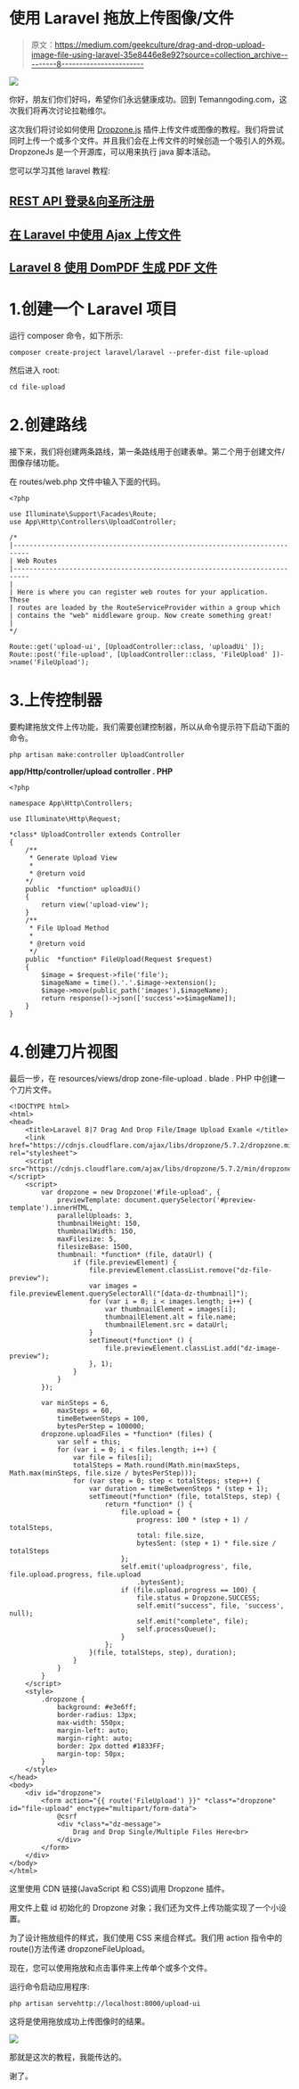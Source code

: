 # 使用 Laravel 拖放上传图像/文件

> 原文：<https://medium.com/geekculture/drag-and-drop-upload-image-file-using-laravel-35e8446e8e92?source=collection_archive---------8----------------------->

![](img/a7c323ce9e309f602591569459e2ea39.png)

你好，朋友们你们好吗，希望你们永远健康成功。回到 Temanngoding.com，这次我们将再次讨论拉勒维尔。

这次我们将讨论如何使用 [Dropzone.js](https://www.dropzonejs.com/) 插件上传文件或图像的教程。我们将尝试同时上传一个或多个文件。并且我们会在上传文件的时候创造一个吸引人的外观。DropzoneJs 是一个开源库，可以用来执行 java 脚本活动。

您可以学习其他 laravel 教程:

## [REST API 登录&向圣所注册](https://temanngoding.com/en/rest-api-login-register-with-sanctum-laravel/)

## [在 Laravel 中使用 Ajax 上传文件](https://temanngoding.com/en/upload-files-using-ajax-in-laravel/)

## [Laravel 8 使用 DomPDF 生成 PDF 文件](https://temanngoding.com/en/laravel-8-generate-pdf-files-using-dompdf/)

# 1.创建一个 Laravel 项目

运行 composer 命令，如下所示:

```
composer create-project laravel/laravel --prefer-dist file-upload
```

然后进入 root:

```
cd file-upload
```

# 2.创建路线

接下来，我们将创建两条路线，第一条路线用于创建表单。第二个用于创建文件/图像存储功能。

在 routes/web.php 文件中输入下面的代码。

```
<?php

use Illuminate\Support\Facades\Route;
use App\Http\Controllers\UploadController;

/*
|--------------------------------------------------------------------------
| Web Routes
|--------------------------------------------------------------------------
|
| Here is where you can register web routes for your application. These
| routes are loaded by the RouteServiceProvider within a group which
| contains the "web" middleware group. Now create something great!
|
*/

Route::get('upload-ui', [UploadController::class, 'uploadUi' ]);
Route::post('file-upload', [UploadController::class, 'FileUpload' ])->name('FileUpload');
```

# 3.上传控制器

要构建拖放文件上传功能，我们需要创建控制器，所以从命令提示符下启动下面的命令。

```
php artisan make:controller UploadController
```

**app/Http/controller/upload controller . PHP**

```
<?php

namespace App\Http\Controllers;

use Illuminate\Http\Request;

*class* UploadController extends Controller
{
    /**
     * Generate Upload View
     *
     * @return void
    */
    public  *function* uploadUi()
    {
        return view('upload-view');
    }
    /**
     * File Upload Method
     *
     * @return void
     */
    public  *function* FileUpload(Request $request)
    {
        $image = $request->file('file');
        $imageName = time().'.'.$image->extension();
        $image->move(public_path('images'),$imageName);
        return response()->json(['success'=>$imageName]);
    }
}
```

# 4.创建刀片视图

最后一步，在 resources/views/drop zone-file-upload . blade . PHP 中创建一个刀片文件。

```
<!DOCTYPE html>
<html>
<head>
    <title>Laravel 8|7 Drag And Drop File/Image Upload Examle </title>
    <link href="https://cdnjs.cloudflare.com/ajax/libs/dropzone/5.7.2/dropzone.min.css" rel="stylesheet">
    <script src="https://cdnjs.cloudflare.com/ajax/libs/dropzone/5.7.2/min/dropzone.min.js"></script>
    <script>
        var dropzone = new Dropzone('#file-upload', {
            previewTemplate: document.querySelector('#preview-template').innerHTML,
            parallelUploads: 3,
            thumbnailHeight: 150,
            thumbnailWidth: 150,
            maxFilesize: 5,
            filesizeBase: 1500,
            thumbnail: *function* (file, dataUrl) {
                if (file.previewElement) {
                    file.previewElement.classList.remove("dz-file-preview");
                    var images = file.previewElement.querySelectorAll("[data-dz-thumbnail]");
                    for (var i = 0; i < images.length; i++) {
                        var thumbnailElement = images[i];
                        thumbnailElement.alt = file.name;
                        thumbnailElement.src = dataUrl;
                    }
                    setTimeout(*function* () {
                        file.previewElement.classList.add("dz-image-preview");
                    }, 1);
                }
            }
        });

        var minSteps = 6,
            maxSteps = 60,
            timeBetweenSteps = 100,
            bytesPerStep = 100000;
        dropzone.uploadFiles = *function* (files) {
            var self = this;
            for (var i = 0; i < files.length; i++) {
                var file = files[i];
                totalSteps = Math.round(Math.min(maxSteps, Math.max(minSteps, file.size / bytesPerStep)));
                for (var step = 0; step < totalSteps; step++) {
                    var duration = timeBetweenSteps * (step + 1);
                    setTimeout(*function* (file, totalSteps, step) {
                        return *function* () {
                            file.upload = {
                                progress: 100 * (step + 1) / totalSteps,
                                total: file.size,
                                bytesSent: (step + 1) * file.size / totalSteps
                            };
                            self.emit('uploadprogress', file, file.upload.progress, file.upload
                                .bytesSent);
                            if (file.upload.progress == 100) {
                                file.status = Dropzone.SUCCESS;
                                self.emit("success", file, 'success', null);
                                self.emit("complete", file);
                                self.processQueue();
                            }
                        };
                    }(file, totalSteps, step), duration);
                }
            }
        }
    </script>
    <style>
        .dropzone {
            background: #e3e6ff;
            border-radius: 13px;
            max-width: 550px;
            margin-left: auto;
            margin-right: auto;
            border: 2px dotted #1833FF;
            margin-top: 50px;
        }
    </style>
</head>
<body>
    <div id="dropzone">
        <form action="{{ route('FileUpload') }}" *class*="dropzone" id="file-upload" enctype="multipart/form-data">
            @csrf
            <div *class*="dz-message">
                Drag and Drop Single/Multiple Files Here<br>
            </div>
        </form>
    </div>
</body>
</html>
```

这里使用 CDN 链接(JavaScript 和 CSS)调用 Dropzone 插件。

用文件上载 id 初始化的 Dropzone 对象；我们还为文件上传功能实现了一个小设置。

为了设计拖放组件的样式，我们使用 CSS 来组合样式。我们用 action 指令中的 route()方法传递 dropzoneFileUpload。

现在，您可以使用拖放和点击事件来上传单个或多个文件。

运行命令启动应用程序:

```
php artisan servehttp://localhost:8000/upload-ui
```

这将是使用拖放成功上传图像时的结果。

![](img/4deca6cdc8ea3239e716dae34e2800d7.png)

那就是这次的教程，我能传达的。

谢了。